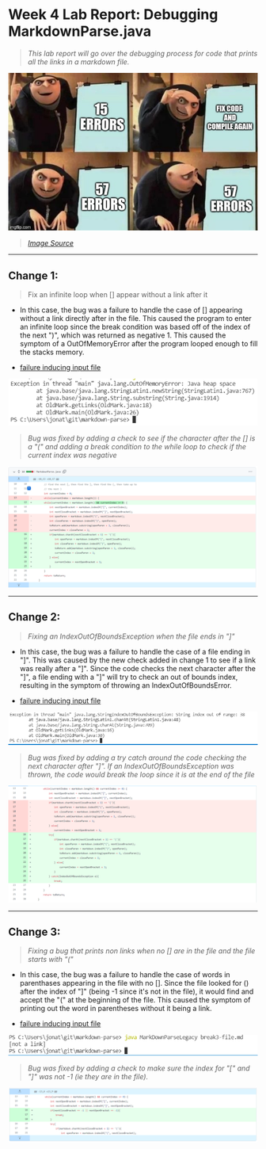 # Week 4 Lab Report: Debugging MarkdownParse.java

> *This lab report will go over the debugging process for code that prints all the links in a markdown file.*

![Image](images/debuggingmeme.jpg)
> *[Image Source](https://www.reddit.com/r/ProgrammerHumor/comments/9g4vml/debugging_be_like/)*
---
## Change 1: 
> Fix an infinite loop when [] appear without a link after it

* In this case, the bug was a failure to handle the case of [] appearing without a link directly after in the file. This caused the program to enter an infinite loop since the break condition was based off of the index of the next ")", which was returned as negative 1. This caused the symptom of a OutOfMemoryError after the program looped enough to fill the stacks memory.

* [failure inducing input file](https://jdweak.github.io/cse15l-lab-reports/report-2-mdfiles/break1-file.md.html)

![Image](images/bug1.PNG)



> *Bug was fixed by adding a check to see if the character after the [] is a "(" and adding a break condition to the while loop to check if the current index was negative*

![Image](images/debug1.PNG)


---

## Change 2:
> *Fixing an IndexOutOfBoundsException when the file ends in "]"*

* In this case, the bug was a failure to handle the case of a file ending in "]". This was caused by the new check added in change 1 to see if a link was really after a "]". Since the code checks the next character after the "]", a file ending with a "]" will try to check an out of bounds index, resulting in the symptom of throwing an IndexOutOfBoundsError.

* [failure inducing input file](https://jdweak.github.io/cse15l-lab-reports/report-2-mdfiles/break2-file.md.html)

![Image](images/bug2.PNG)

> *Bug was fixed by adding a try catch around the code checking the next character after "]". If an IndexOutOfBoundsException was thrown, the code would break the loop since it is at the end of the file*

![Image](images/debug2.PNG)

---
## Change 3:
> *Fixing a bug that prints non links when no [] are in the file and the file starts with "("*

* In this case, the bug was a failure to handle the case of words in parenthases appearing in the file with no []. Since the file looked for () after the index of "]" (being -1 since it's not in the file), it would find and accept the "(" at the beginning of the file. This caused the symptom of printing out the word in parentheses without it being a link.

* [failure inducing input file](https://jdweak.github.io/cse15l-lab-reports/report-2-mdfiles/break3-file.md.html)

![Image](images/bug3.PNG)
> *Bug was fixed by adding a check to make sure the index for "[" and "]" was not -1 (ie they are in the file).*

![Image](images/debug3.PNG)
